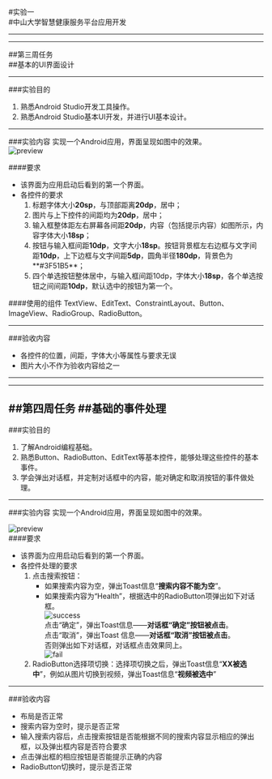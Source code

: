 #实验一  
#中山大学智慧健康服务平台应用开发

---  

---  

##第三周任务  
##基本的UI界面设计

---
  
###实验目的
   1. 熟悉Android Studio开发工具操作。  
   2. 熟悉Android Studio基本UI开发，并进行UI基本设计。
   
---

###实验内容
实现一个Android应用，界面呈现如图中的效果。  
 ![preview](https://gitee.com/code_sysu/PersonalProject1/raw/master/manual/images/preview.jpg) 

####要求  
* 该界面为应用启动后看到的第一个界面。  
* 各控件的要求
   1. 标题字体大小**20sp**，与顶部距离**20dp**，居中；
   2. 图片与上下控件的间距均为**20dp**，居中；  
   3. 输入框整体距左右屏幕各间距**20dp**，内容（包括提示内容）如图所示，内容字体大小**18sp**；  
   4. 按钮与输入框间距**10dp**，文字大小**18sp**。按钮背景框左右边框与文字间距**10dp**，上下边框与文字间距**5dp**，圆角半径**180dp**，背景色为**#3F51B5**；  
   5. 四个单选按钮整体居中，与输入框间距10dp，字体大小**18sp**，各个单选按钮之间间距**10dp**，默认选中的按钮为第一个。

####使用的组件
TextView、EditText、ConstraintLayout、Button、ImageView、RadioGroup、RadioButton。 

---

###验收内容
* 各控件的位置，间距，字体大小等属性与要求无误
* 图片大小不作为验收内容给之一

---

---
##第四周任务
##基础的事件处理
---
###实验目的
   1. 了解Android编程基础。  
   2. 熟悉Button、RadioButton、EditText等基本控件，能够处理这些控件的基本事件。
   3. 学会弹出对话框，并定制对话框中的内容，能对确定和取消按钮的事件做处理。
   
---

###实验内容
实现一个Android应用，界面呈现如图中的效果。  

![preview](https://gitee.com/code_sysu/PersonalProject1/raw/master/manual/images/preview.jpg)  
####要求  
* 该界面为应用启动后看到的第一个界面。  
* 各控件处理的要求
   1. 点击搜索按钮：
      * 如果搜索内容为空，弹出Toast信息“**搜索内容不能为空**”。
      * 如果搜索内容为“Health”，根据选中的RadioButton项弹出如下对话框。  
![success](https://gitee.com/code_sysu/PersonalProject1/raw/master/manual/images/success.jpg)  
点击“确定”，弹出Toast信息——**对话框“确定”按钮被点击**。  
点击“取消”，弹出Toast 信息——**对话框“取消”按钮被点击**。  
否则弹出如下对话框，对话框点击效果同上。  
![fail](https://gitee.com/code_sysu/PersonalProject1/raw/master/manual/images/fail.jpg)  
   2. RadioButton选择项切换：选择项切换之后，弹出Toast信息“**XX被选中**”，例如从图片切换到视频，弹出Toast信息“**视频被选中**”  

---

###验收内容
* 布局是否正常
* 搜索内容为空时，提示是否正常
* 输入搜索内容后，点击搜索按钮是否能根据不同的搜索内容显示相应的弹出框，以及弹出框内容是否符合要求
* 点击弹出框的相应按钮是否能提示正确的内容
* RadioButton切换时，提示是否正常